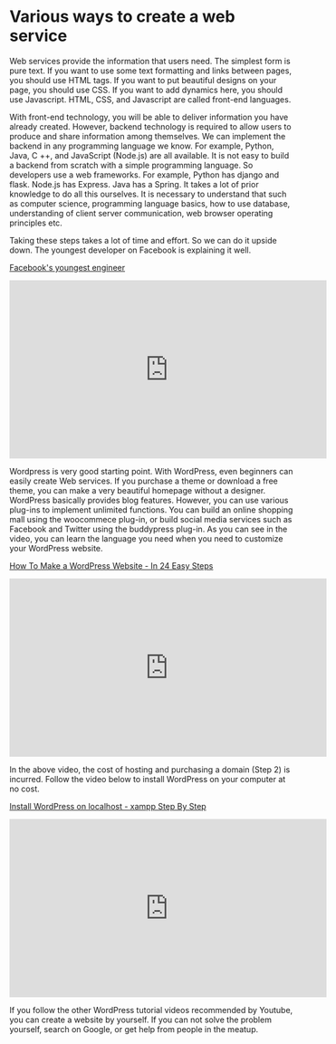 # Various ways to create a web service

Web services provide the information that users need.
The simplest form is pure text.
If you want to use some text formatting and links between pages, you should use HTML tags.
If you want to put beautiful designs on your page, you should use CSS.
If you want to add dynamics here, you should use Javascript.
HTML, CSS, and Javascript are called front-end languages.

With front-end technology, you will be able to deliver information you have already created.
However, backend technology is required to allow users to produce and share information among themselves.
We can implement the backend in any programming language we know. For example, Python, Java, C ++, and JavaScript (Node.js) are all available.
It is not easy to build a backend from scratch with a simple programming language. So developers use a web frameworks. For example, Python has django and flask. Node.js has Express. Java has a Spring.
It takes a lot of prior knowledge to do all this ourselves. It is necessary to understand that such as computer science, programming language basics, how to use database, understanding of client server communication, web browser operating principles etc.

Taking these steps takes a lot of time and effort. So we can do it upside down. The youngest developer on Facebook is explaining it well.

[Facebook's youngest engineer](https://www.youtube.com/watch?v=TUYvX2Kw8Jg)
<iframe width="560" height="315" src="https://www.youtube.com/embed/TUYvX2Kw8Jg" frameborder="0" allow="accelerometer; autoplay; encrypted-media; gyroscope; picture-in-picture" allowfullscreen></iframe>

Wordpress is very good starting point. With WordPress, even beginners can easily create Web services.
If you purchase a theme or download a free theme, you can make a very beautiful homepage without a designer.
WordPress basically provides blog features. However, you can use various plug-ins to implement unlimited functions.
You can build an online shopping mall using the woocommece plug-in, or build social media services such as Facebook and Twitter using the buddypress plug-in.
As you can see in the video, you can learn the language you need when you need to customize your WordPress website.

[How To Make a WordPress Website - In 24 Easy Steps](https://www.youtube.com/watch?v=2cbvZf1jIJM)
<iframe width="560" height="315" src="https://www.youtube.com/embed/2cbvZf1jIJM" frameborder="0" allow="accelerometer; autoplay; encrypted-media; gyroscope; picture-in-picture" allowfullscreen></iframe>

In the above video, the cost of hosting and purchasing a domain (Step 2) is incurred. Follow the video below to install WordPress on your computer at no cost.

[Install WordPress on localhost - xampp Step By Step](https://www.youtube.com/watch?v=Gknrbr2Ju8k)
<iframe width="560" height="315" src="https://www.youtube.com/embed/Gknrbr2Ju8k" frameborder="0" allow="accelerometer; autoplay; encrypted-media; gyroscope; picture-in-picture" allowfullscreen></iframe>

If you follow the other WordPress tutorial videos recommended by Youtube, you can create a website by yourself. If you can not solve the problem yourself, search on Google, or get help from people in the meatup.
